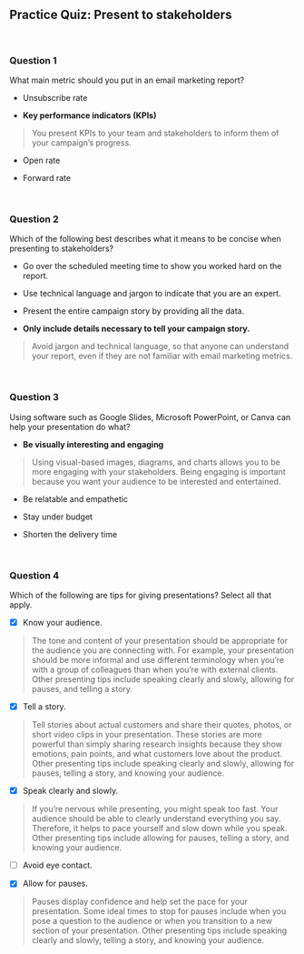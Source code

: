 ## Practice Quiz: Present to stakeholders

<br>

### Question 1

What main metric should you put in an email marketing report?

- Unsubscribe rate


- **Key performance indicators (KPIs)**

> You present KPIs to your team and stakeholders to inform them of your campaign’s progress.


- Open rate


- Forward rate

<br>

### Question 2

Which of the following best describes what it means to be concise when presenting to stakeholders?

- Go over the scheduled meeting time to show you worked hard on the report.


- Use technical language and jargon to indicate that you are an expert.


- Present the entire campaign story by providing all the data.


- **Only include details necessary to tell your campaign story.**

> Avoid jargon and technical language, so that anyone can understand your report, even if they are not familiar with email marketing metrics.

<br>

### Question 3

Using software such as Google Slides, Microsoft PowerPoint, or Canva can help your presentation do what?

- **Be visually interesting and engaging**

> Using visual-based images, diagrams, and charts allows you to be more engaging with your stakeholders. Being engaging is important because you want your audience to be interested and entertained.

- Be relatable and empathetic


- Stay under budget


- Shorten the delivery time

<br>

### Question 4

Which of the following are tips for giving presentations? Select all that apply.

+ [x] Know your audience.

> The tone and content of your presentation should be appropriate for the audience you are connecting with. For example, your presentation should be more informal and use different terminology when you’re with a group of colleagues than when you’re with external clients. Other presenting tips include speaking clearly and slowly, allowing for pauses, and telling a story.

+ [x] Tell a story.

> Tell stories about actual customers and share their quotes, photos, or short video clips in your presentation. These stories are more powerful than simply sharing research insights because they show emotions, pain points, and what customers love about the product. Other presenting tips include speaking clearly and slowly, allowing for pauses, telling a story, and knowing your audience.

+ [x] Speak clearly and slowly.

> If you’re nervous while presenting, you might speak too fast. Your audience should be able to clearly understand everything you say. Therefore, it helps to pace yourself and slow down while you speak. Other presenting tips include allowing for pauses, telling a story, and knowing your audience.

+ [ ] Avoid eye contact.

+ [x] Allow for pauses.

> Pauses display confidence and help set the pace for your presentation. Some ideal times to stop for pauses include when you pose a question to the audience or when you transition to a new section of your presentation. Other presenting tips include speaking clearly and slowly, telling a story, and knowing your audience.